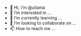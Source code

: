 - 👋 Hi, I’m @uliania
- 👀 I’m interested in ...
- 🌱 I’m currently learning ...
- 💞️ I’m looking to collaborate on ...
- 📫 How to reach me ...

<!---
uliania/uliania is a ✨ special ✨ repository because its `README.md` (this file) appears on your GitHub profile.
You can click the Preview link to take a look at your changes.
--->
